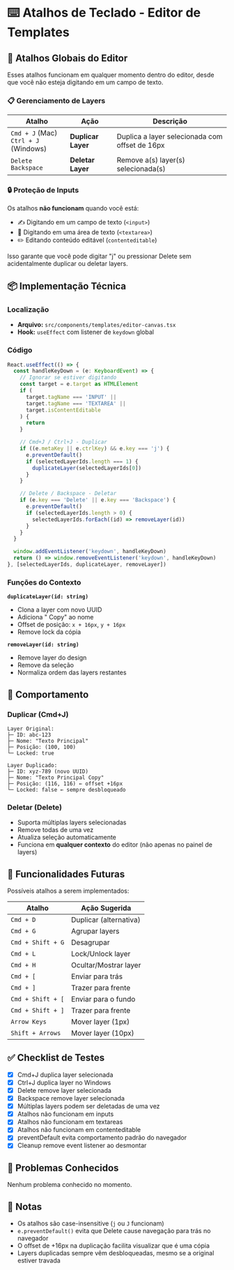 # ⌨️ Atalhos de Teclado - Editor de Templates

## 🎯 Atalhos Globais do Editor

Esses atalhos funcionam em qualquer momento dentro do editor, desde que você não esteja digitando em um campo de texto.

### 📋 Gerenciamento de Layers

| Atalho | Ação | Descrição |
|--------|------|-----------|
| `Cmd + J` (Mac)<br>`Ctrl + J` (Windows) | **Duplicar Layer** | Duplica a layer selecionada com offset de 16px |
| `Delete`<br>`Backspace` | **Deletar Layer** | Remove a(s) layer(s) selecionada(s) |

### 🔒 Proteção de Inputs

Os atalhos **não funcionam** quando você está:
- ✍️ Digitando em um campo de texto (`<input>`)
- 📝 Digitando em uma área de texto (`<textarea>`)
- ✏️ Editando conteúdo editável (`contenteditable`)

Isso garante que você pode digitar "j" ou pressionar Delete sem acidentalmente duplicar ou deletar layers.

## 📦 Implementação Técnica

### Localização
- **Arquivo:** `src/components/templates/editor-canvas.tsx`
- **Hook:** `useEffect` com listener de `keydown` global

### Código
```typescript
React.useEffect(() => {
  const handleKeyDown = (e: KeyboardEvent) => {
    // Ignorar se estiver digitando
    const target = e.target as HTMLElement
    if (
      target.tagName === 'INPUT' ||
      target.tagName === 'TEXTAREA' ||
      target.isContentEditable
    ) {
      return
    }

    // Cmd+J / Ctrl+J - Duplicar
    if ((e.metaKey || e.ctrlKey) && e.key === 'j') {
      e.preventDefault()
      if (selectedLayerIds.length === 1) {
        duplicateLayer(selectedLayerIds[0])
      }
    }

    // Delete / Backspace - Deletar
    if (e.key === 'Delete' || e.key === 'Backspace') {
      e.preventDefault()
      if (selectedLayerIds.length > 0) {
        selectedLayerIds.forEach((id) => removeLayer(id))
      }
    }
  }

  window.addEventListener('keydown', handleKeyDown)
  return () => window.removeEventListener('keydown', handleKeyDown)
}, [selectedLayerIds, duplicateLayer, removeLayer])
```

### Funções do Contexto

**`duplicateLayer(id: string)`**
- Clona a layer com novo UUID
- Adiciona " Copy" ao nome
- Offset de posição: `x + 16px`, `y + 16px`
- Remove lock da cópia

**`removeLayer(id: string)`**
- Remove layer do design
- Remove da seleção
- Normaliza ordem das layers restantes

## 🎨 Comportamento

### Duplicar (Cmd+J)
```
Layer Original:
├─ ID: abc-123
├─ Nome: "Texto Principal"
├─ Posição: (100, 100)
└─ Locked: true

Layer Duplicado:
├─ ID: xyz-789 (novo UUID)
├─ Nome: "Texto Principal Copy"
├─ Posição: (116, 116) ← offset +16px
└─ Locked: false ← sempre desbloqueado
```

### Deletar (Delete)
- Suporta múltiplas layers selecionadas
- Remove todas de uma vez
- Atualiza seleção automaticamente
- Funciona em **qualquer contexto** do editor (não apenas no painel de layers)

## 🔮 Funcionalidades Futuras

Possíveis atalhos a serem implementados:

| Atalho | Ação Sugerida |
|--------|---------------|
| `Cmd + D` | Duplicar (alternativa) |
| `Cmd + G` | Agrupar layers |
| `Cmd + Shift + G` | Desagrupar |
| `Cmd + L` | Lock/Unlock layer |
| `Cmd + H` | Ocultar/Mostrar layer |
| `Cmd + [` | Enviar para trás |
| `Cmd + ]` | Trazer para frente |
| `Cmd + Shift + [` | Enviar para o fundo |
| `Cmd + Shift + ]` | Trazer para frente |
| `Arrow Keys` | Mover layer (1px) |
| `Shift + Arrows` | Mover layer (10px) |

## ✅ Checklist de Testes

- [x] Cmd+J duplica layer selecionada
- [x] Ctrl+J duplica layer no Windows
- [x] Delete remove layer selecionada
- [x] Backspace remove layer selecionada
- [x] Múltiplas layers podem ser deletadas de uma vez
- [x] Atalhos não funcionam em inputs
- [x] Atalhos não funcionam em textareas
- [x] Atalhos não funcionam em contenteditable
- [x] preventDefault evita comportamento padrão do navegador
- [x] Cleanup remove event listener ao desmontar

## 🐛 Problemas Conhecidos

Nenhum problema conhecido no momento.

## 📝 Notas

- Os atalhos são case-insensitive (`j` ou `J` funcionam)
- `e.preventDefault()` evita que Delete cause navegação para trás no navegador
- O offset de +16px na duplicação facilita visualizar que é uma cópia
- Layers duplicadas sempre vêm desbloqueadas, mesmo se a original estiver travada

